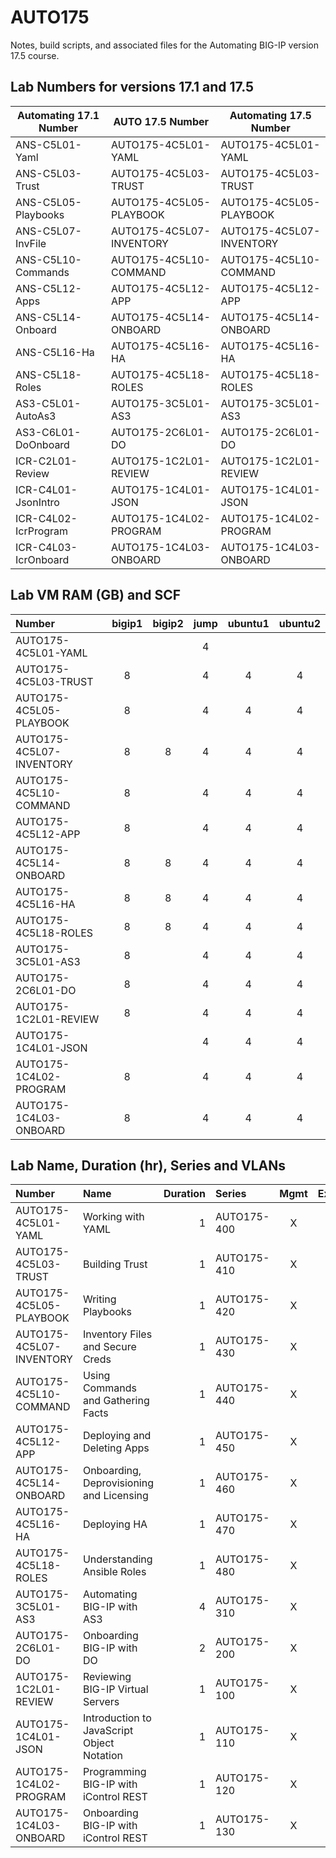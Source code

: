 # AUTO175

Notes, build scripts, and associated files for the Automating BIG-IP version 17.5 course.

## Lab Numbers for versions 17.1 and 17.5

| Automating 17.1 Number | AUTO 17.5 Number    | Automating 17.5 Number   |
| ---------------------- | ------------------- | ------------------------ |
| ANS-C5L01-Yaml         | AUTO175-4C5L01-YAML      | AUTO175-4C5L01-YAML      |
| ANS-C5L03-Trust        | AUTO175-4C5L03-TRUST     | AUTO175-4C5L03-TRUST     |
| ANS-C5L05-Playbooks    | AUTO175-4C5L05-PLAYBOOK  | AUTO175-4C5L05-PLAYBOOK  |
| ANS-C5L07-InvFile      | AUTO175-4C5L07-INVENTORY | AUTO175-4C5L07-INVENTORY |
| ANS-C5L10-Commands     | AUTO175-4C5L10-COMMAND   | AUTO175-4C5L10-COMMAND   |
| ANS-C5L12-Apps         | AUTO175-4C5L12-APP       | AUTO175-4C5L12-APP       |
| ANS-C5L14-Onboard      | AUTO175-4C5L14-ONBOARD   | AUTO175-4C5L14-ONBOARD   |
| ANS-C5L16-Ha           | AUTO175-4C5L16-HA        | AUTO175-4C5L16-HA        |
| ANS-C5L18-Roles        | AUTO175-4C5L18-ROLES     | AUTO175-4C5L18-ROLES     |
| AS3-C5L01-AutoAs3      | AUTO175-3C5L01-AS3       | AUTO175-3C5L01-AS3       |
| AS3-C6L01-DoOnboard    | AUTO175-2C6L01-DO        | AUTO175-2C6L01-DO        |
| ICR-C2L01-Review       | AUTO175-1C2L01-REVIEW    | AUTO175-1C2L01-REVIEW    |
| ICR-C4L01-JsonIntro    | AUTO175-1C4L01-JSON      | AUTO175-1C4L01-JSON      |
| ICR-C4L02-IcrProgram   | AUTO175-1C4L02-PROGRAM   | AUTO175-1C4L02-PROGRAM   |
| ICR-C4L03-IcrOnboard   | AUTO175-1C4L03-ONBOARD   | AUTO175-1C4L03-ONBOARD   |

## Lab VM RAM (GB) and SCF

| Number              | bigip1 | bigip2 | jump | ubuntu1 | ubuntu2 |
| :------------------ | :----: | :----: | :--: | :-----: | :-----: |
| AUTO175-4C5L01-YAML      |        |        |  4   |         |         |
| AUTO175-4C5L03-TRUST     |   8    |        |  4   |    4    |    4    |
| AUTO175-4C5L05-PLAYBOOK  |   8    |        |  4   |    4    |    4    |
| AUTO175-4C5L07-INVENTORY |   8    |   8    |  4   |    4    |    4    |
| AUTO175-4C5L10-COMMAND   |   8    |        |  4   |    4    |    4    |
| AUTO175-4C5L12-APP       |   8    |        |  4   |    4    |    4    |
| AUTO175-4C5L14-ONBOARD   |   8    |   8    |  4   |    4    |    4    |
| AUTO175-4C5L16-HA   |   8    |   8    |  4   |    4    |    4    |
| AUTO175-4C5L18-ROLES     |   8    |   8    |  4   |    4    |    4    |
| AUTO175-3C5L01-AS3       |   8    |        |  4   |    4    |    4    |
| AUTO175-2C6L01-DO        |   8    |        |  4   |    4    |    4    |
| AUTO175-1C2L01-REVIEW    |   8    |        |  4   |    4    |    4    |
| AUTO175-1C4L01-JSON      |        |        |  4   |    4    |    4    |
| AUTO175-1C4L02-PROGRAM   |   8    |        |  4   |    4    |    4    |
| AUTO175-1C4L03-ONBOARD   |   8    |        |  4   |    4    |    4    |

## Lab Name, Duration (hr), Series and VLANs

| Number              | Name                                       | Duration | Series      | Mgmt | External | Internal |
| :------------------ | :----------------------------------------- | -------: | :---------- | :--: | :------: | :------: |
| AUTO175-4C5L01-YAML      | Working with YAML                          |        1 | AUTO175-400 |  X   |    X     |          |
| AUTO175-4C5L03-TRUST     | Building Trust                             |        1 | AUTO175-410 |  X   |    X     |          |
| AUTO175-4C5L05-PLAYBOOK  | Writing Playbooks                          |        1 | AUTO175-420 |  X   |    X     |          |
| AUTO175-4C5L07-INVENTORY | Inventory Files and Secure Creds           |        1 | AUTO175-430 |  X   |    X     |          |
| AUTO175-4C5L10-COMMAND   | Using Commands and Gathering Facts         |        1 | AUTO175-440 |  X   |    X     |          |
| AUTO175-4C5L12-APP       | Deploying and Deleting Apps                |        1 | AUTO175-450 |  X   |    X     |          |
| AUTO175-4C5L14-ONBOARD   | Onboarding, Deprovisioning and Licensing   |        1 | AUTO175-460 |  X   |    X     |          |
| AUTO175-4C5L16-HA        | Deploying HA                               |        1 | AUTO175-470 |  X   |    X     |          |
| AUTO175-4C5L18-ROLES     | Understanding Ansible Roles                |        1 | AUTO175-480 |  X   |    X     |          |
| AUTO175-3C5L01-AS3       | Automating BIG-IP with AS3                 |        4 | AUTO175-310 |  X   |    X     |          |
| AUTO175-2C6L01-DO        | Onboarding BIG-IP with DO                  |        2 | AUTO175-200 |  X   |    X     |          |
| AUTO175-1C2L01-REVIEW    | Reviewing BIG-IP Virtual Servers           |        1 | AUTO175-100 |  X   |    X     |          |
| AUTO175-1C4L01-JSON      | Introduction to JavaScript Object Notation |        1 | AUTO175-110 |  X   |    X     |          |
| AUTO175-1C4L02-PROGRAM   | Programming BIG-IP with iControl REST      |        1 | AUTO175-120 |  X   |    X     |          |
| AUTO175-1C4L03-ONBOARD   | Onboarding BIG-IP with iControl REST       |        1 | AUTO175-130 |  X   |    X     |          |

